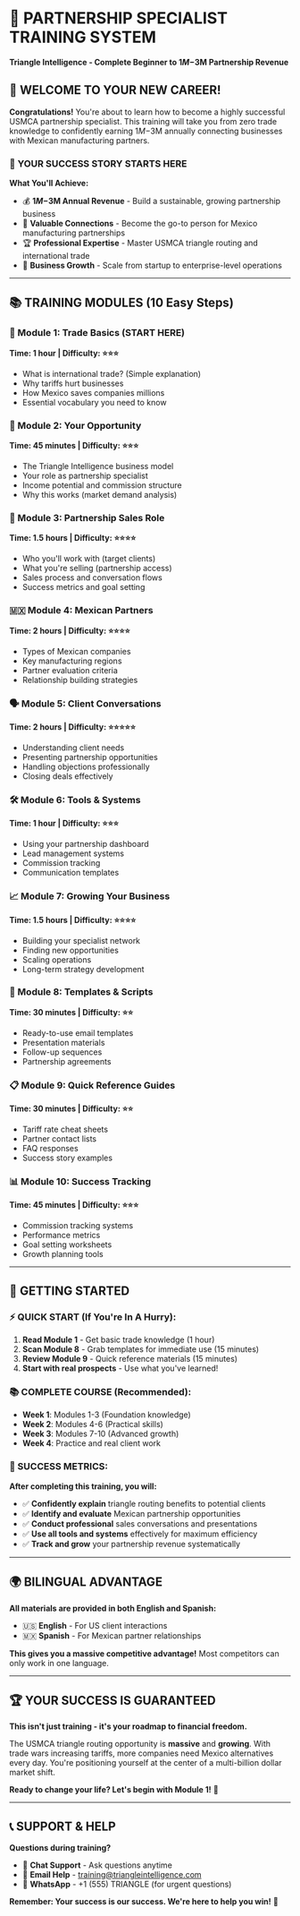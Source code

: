 # 🎯 PARTNERSHIP SPECIALIST TRAINING SYSTEM
**Triangle Intelligence - Complete Beginner to $1M-$3M Partnership Revenue**

## 👋 WELCOME TO YOUR NEW CAREER!

**Congratulations!** You're about to learn how to become a highly successful USMCA partnership specialist. This training will take you from zero trade knowledge to confidently earning $1M-$3M annually connecting businesses with Mexican manufacturing partners.

### 🌟 **YOUR SUCCESS STORY STARTS HERE**

**What You'll Achieve:**
- 💰 **$1M-$3M Annual Revenue** - Build a sustainable, growing partnership business
- 🤝 **Valuable Connections** - Become the go-to person for Mexico manufacturing partnerships
- 🏆 **Professional Expertise** - Master USMCA triangle routing and international trade
- 🚀 **Business Growth** - Scale from startup to enterprise-level operations

---

## 📚 TRAINING MODULES (10 Easy Steps)

### **📖 Module 1: Trade Basics (START HERE)**
**Time: 1 hour | Difficulty: ⭐⭐⭐**
- What is international trade? (Simple explanation)
- Why tariffs hurt businesses
- How Mexico saves companies millions
- Essential vocabulary you need to know

### **🎯 Module 2: Your Opportunity**
**Time: 45 minutes | Difficulty: ⭐⭐⭐**
- The Triangle Intelligence business model
- Your role as partnership specialist
- Income potential and commission structure
- Why this works (market demand analysis)

### **💼 Module 3: Partnership Sales Role**
**Time: 1.5 hours | Difficulty: ⭐⭐⭐⭐**
- Who you'll work with (target clients)
- What you're selling (partnership access)
- Sales process and conversation flows
- Success metrics and goal setting

### **🇲🇽 Module 4: Mexican Partners**
**Time: 2 hours | Difficulty: ⭐⭐⭐⭐**
- Types of Mexican companies
- Key manufacturing regions
- Partner evaluation criteria
- Relationship building strategies

### **🗣️ Module 5: Client Conversations**
**Time: 2 hours | Difficulty: ⭐⭐⭐⭐⭐**
- Understanding client needs
- Presenting partnership opportunities
- Handling objections professionally
- Closing deals effectively

### **🛠️ Module 6: Tools & Systems**
**Time: 1 hour | Difficulty: ⭐⭐⭐**
- Using your partnership dashboard
- Lead management systems
- Commission tracking
- Communication templates

### **📈 Module 7: Growing Your Business**
**Time: 1.5 hours | Difficulty: ⭐⭐⭐⭐**
- Building your specialist network
- Finding new opportunities
- Scaling operations
- Long-term strategy development

### **📝 Module 8: Templates & Scripts**
**Time: 30 minutes | Difficulty: ⭐⭐**
- Ready-to-use email templates
- Presentation materials
- Follow-up sequences
- Partnership agreements

### **📋 Module 9: Quick Reference Guides**
**Time: 30 minutes | Difficulty: ⭐⭐**
- Tariff rate cheat sheets
- Partner contact lists
- FAQ responses
- Success story examples

### **📊 Module 10: Success Tracking**
**Time: 45 minutes | Difficulty: ⭐⭐⭐**
- Commission tracking systems
- Performance metrics
- Goal setting worksheets
- Growth planning tools

---

## 🏁 **GETTING STARTED**

### **⚡ QUICK START (If You're In A Hurry):**
1. **Read Module 1** - Get basic trade knowledge (1 hour)
2. **Scan Module 8** - Grab templates for immediate use (15 minutes)
3. **Review Module 9** - Quick reference materials (15 minutes)
4. **Start with real prospects** - Use what you've learned!

### **📚 COMPLETE COURSE (Recommended):**
- **Week 1**: Modules 1-3 (Foundation knowledge)
- **Week 2**: Modules 4-6 (Practical skills)
- **Week 3**: Modules 7-10 (Advanced growth)
- **Week 4**: Practice and real client work

### **🎯 SUCCESS METRICS:**

**After completing this training, you will:**
- ✅ **Confidently explain** triangle routing benefits to potential clients
- ✅ **Identify and evaluate** Mexican partnership opportunities
- ✅ **Conduct professional** sales conversations and presentations
- ✅ **Use all tools and systems** effectively for maximum efficiency
- ✅ **Track and grow** your partnership revenue systematically

---

## 🌍 **BILINGUAL ADVANTAGE**

**All materials are provided in both English and Spanish:**
- 🇺🇸 **English** - For US client interactions
- 🇲🇽 **Spanish** - For Mexican partner relationships

**This gives you a massive competitive advantage!** Most competitors can only work in one language.

---

## 🏆 **YOUR SUCCESS IS GUARANTEED**

**This isn't just training - it's your roadmap to financial freedom.**

The USMCA triangle routing opportunity is **massive** and **growing**. With trade wars increasing tariffs, more companies need Mexico alternatives every day. You're positioning yourself at the center of a multi-billion dollar market shift.

**Ready to change your life? Let's begin with Module 1!** 🚀

---

## 📞 **SUPPORT & HELP**

**Questions during training?**
- 💬 **Chat Support** - Ask questions anytime
- 📧 **Email Help** - training@triangleintelligence.com
- 📱 **WhatsApp** - +1 (555) TRIANGLE (for urgent questions)

**Remember: Your success is our success. We're here to help you win!** 💪